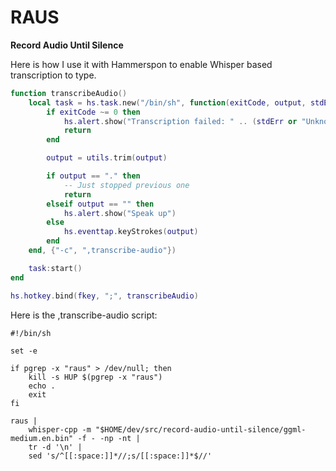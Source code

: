 # RAUS

**Record Audio Until Silence**

Here is how I use it with Hammerspon to enable Whisper based transcription to type.

``` lua
function transcribeAudio()
    local task = hs.task.new("/bin/sh", function(exitCode, output, stdErr)
        if exitCode ~= 0 then
            hs.alert.show("Transcription failed: " .. (stdErr or "Unknown error"))
            return
        end

        output = utils.trim(output)

        if output == "." then
            -- Just stopped previous one
            return
        elseif output == "" then
            hs.alert.show("Speak up")
        else
            hs.eventtap.keyStrokes(output)
        end
    end, {"-c", ",transcribe-audio"})

    task:start()
end

hs.hotkey.bind(fkey, ";", transcribeAudio)
```

Here is the ,transcribe-audio script:

``` shell
#!/bin/sh

set -e

if pgrep -x "raus" > /dev/null; then
    kill -s HUP $(pgrep -x "raus")
    echo .
    exit
fi

raus |
    whisper-cpp -m "$HOME/dev/src/record-audio-until-silence/ggml-medium.en.bin" -f - -np -nt |
    tr -d '\n' |
    sed 's/^[[:space:]]*//;s/[[:space:]]*$//'
```